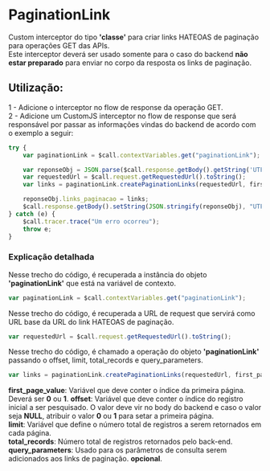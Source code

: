# PaginationLink
Custom interceptor do tipo <b>'classe'</b> para criar links HATEOAS de paginação para operações GET das APIs.
<br/>Este interceptor deverá ser usado somente para o caso do backend <b>não estar preparado</b> para enviar no corpo da resposta os links de paginação.

## Utilização:
1 - Adicione o interceptor no flow de response da operação GET.
<br>
2 - Adicione um CustomJS interceptor no flow de response que será responsável por passar as informações vindas do backend de acordo com o exemplo a seguir:

```javascript
try {
    var paginationLink = $call.contextVariables.get("paginationLink");

    var reponseObj = JSON.parse($call.response.getBody().getString('UTF-8'));
    var requestedUrl = $call.request.getRequestedUrl().toString();
    var links = paginationLink.createPaginationLinks(requestedUrl, first_page_value, offset, limit, total_records, query_parameters);

    reponseObj.links_paginacao = links;
    $call.response.getBody().setString(JSON.stringify(reponseObj), "UTF-8");
} catch (e) {
    $call.tracer.trace("Um erro ocorreu");
    throw e;
}
```

### Explicação detalhada
Nesse trecho do código, é recuperada a instância do objeto <b>'paginationLink'</b> que está na variável de contexto.
```javascript
var paginationLink = $call.contextVariables.get("paginationLink");
```

Nesse trecho do código, é recuperada a URL de request que servirá como URL base da URL do link HATEOAS de paginação.
```javascript
var requestedUrl = $call.request.getRequestedUrl().toString();
```

Nesse trecho do código, é chamado a operação do objeto <b>'paginationLink'</b> passando o offset, limit, total_records e query_parameters.
```javascript
var links = paginationLink.createPaginationLinks(requestedUrl, first_page_value, offset, limit, total_records, query_parameters);
```

<b>first_page_value</b>: Variável que deve conter o índice da primeira página. Deverá ser <b>0</b> ou <b>1</b>.
<b>offset</b>: Variável que deve conter o índice do registro inicial a ser pesquisado. O valor deve vir no body do backend e caso o valor seja <b>NULL</b>, atribuir o valor <b>0</b> ou <b>1</b> para setar a primeira página.
<br><b>limit</b>: Variável que define o número total de registros a serem retornados em cada página.
<br><b>total_records</b>: Número total de registros retornados pelo back-end.
<br><b>query_parameters</b>: Usado para os parâmetros de consulta serem adicionados aos links de paginação. <b>opcional</b>.